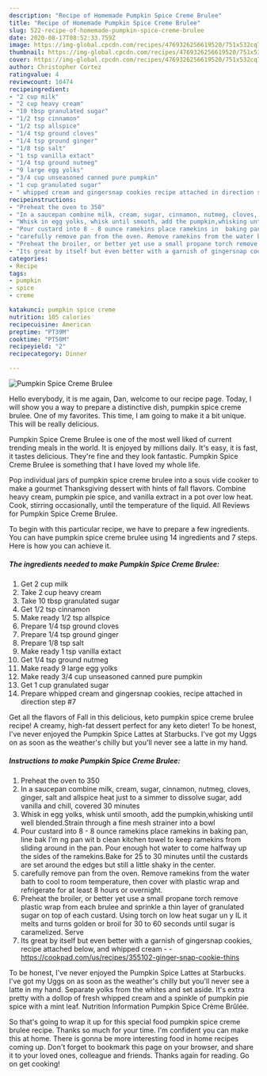 ```yaml
---
description: "Recipe of Homemade Pumpkin Spice Creme Brulee"
title: "Recipe of Homemade Pumpkin Spice Creme Brulee"
slug: 522-recipe-of-homemade-pumpkin-spice-creme-brulee
date: 2020-08-17T08:52:33.759Z
image: https://img-global.cpcdn.com/recipes/4769326256619520/751x532cq70/pumpkin-spice-creme-brulee-recipe-main-photo.jpg
thumbnail: https://img-global.cpcdn.com/recipes/4769326256619520/751x532cq70/pumpkin-spice-creme-brulee-recipe-main-photo.jpg
cover: https://img-global.cpcdn.com/recipes/4769326256619520/751x532cq70/pumpkin-spice-creme-brulee-recipe-main-photo.jpg
author: Christopher Cortez
ratingvalue: 4
reviewcount: 10474
recipeingredient:
- "2 cup milk"
- "2 cup heavy cream"
- "10 tbsp granulated sugar"
- "1/2 tsp cinnamon"
- "1/2 tsp allspice"
- "1/4 tsp ground cloves"
- "1/4 tsp ground ginger"
- "1/8 tsp salt"
- "1 tsp vanilla extact"
- "1/4 tsp ground nutmeg"
- "9 large egg yolks"
- "3/4 cup unseasoned canned pure pumpkin"
- "1 cup granulated sugar"
- " whipped cream and gingersnap cookies recipe attached in direction step 7"
recipeinstructions:
- "Preheat the oven to 350"
- "In a saucepan combine milk, cream, sugar, cinnamon, nutmeg, cloves, ginger, salt and allspice heat just to a simmer to dissolve sugar, add vanilla and chill, covered 30 minutes"
- "Whisk in egg yolks, whisk until smooth, add the pumpkin,whisking until well blended.Strain through a fine mesh strainer into a bowl"
- "Pour custard into 8 - 8 ounce ramekins place ramekins in  baking pan, line bak I&#39;m ng pan wit b clean kitchen towel to keep ramekins from sliding around in the pan. Pour enough hot water to come halfway up the sides of the ramekins.Bake for 25 to 30 minutes until the custards are set around the edges but still a little shaky in the center."
- "carefully remove pan from the oven. Remove ramekins from the water bath to cool to room temperature, then cover with plastic wrap and refrigerate for at least 8 hours or overnight."
- "Preheat the broiler, or better yet use a small propane torch remove plastic wrap from each brulee and sprinkle a thin layer of granulated  sugar on top of each custard. Using torch on low heat sugar un y IL it melts and turns golden or  broil for 30 to 60 seconds until sugar is caramelized. Serve"
- "Its great by itself but even better with a garnish of gingersnap cookies, recipe attached below, and whipped cream  https://cookpad.com/us/recipes/355102-ginger-snap-cookie-thins"
categories:
- Recipe
tags:
- pumpkin
- spice
- creme

katakunci: pumpkin spice creme 
nutrition: 105 calories
recipecuisine: American
preptime: "PT39M"
cooktime: "PT50M"
recipeyield: "2"
recipecategory: Dinner

---
```



![Pumpkin Spice Creme Brulee](https://img-global.cpcdn.com/recipes/4769326256619520/751x532cq70/pumpkin-spice-creme-brulee-recipe-main-photo.jpg)

Hello everybody, it is me again, Dan, welcome to our recipe page. Today, I will show you a way to prepare a distinctive dish, pumpkin spice creme brulee. One of my favorites. This time, I am going to make it a bit unique. This will be really delicious.

Pumpkin Spice Creme Brulee is one of the most well liked of current trending meals in the world. It is enjoyed by millions daily. It's easy, it is fast, it tastes delicious. They're fine and they look fantastic. Pumpkin Spice Creme Brulee is something that I have loved my whole life.

Pop individual jars of pumpkin spice creme brulee into a sous vide cooker to make a gourmet Thanksgiving dessert with hints of fall flavors. Combine heavy cream, pumpkin pie spice, and vanilla extract in a pot over low heat. Cook, stirring occasionally, until the temperature of the liquid. All Reviews for Pumpkin Spice Creme Brulee.


To begin with this particular recipe, we have to prepare a few ingredients. You can have pumpkin spice creme brulee using 14 ingredients and 7 steps. Here is how you can achieve it.

<!--inarticleads1-->

##### The ingredients needed to make Pumpkin Spice Creme Brulee:

1. Get 2 cup milk
1. Take 2 cup heavy cream
1. Take 10 tbsp granulated sugar
1. Get 1/2 tsp cinnamon
1. Make ready 1/2 tsp allspice
1. Prepare 1/4 tsp ground cloves
1. Prepare 1/4 tsp ground ginger
1. Prepare 1/8 tsp salt
1. Make ready 1 tsp vanilla extact
1. Get 1/4 tsp ground nutmeg
1. Make ready 9 large egg yolks
1. Make ready 3/4 cup unseasoned canned pure pumpkin
1. Get 1 cup granulated sugar
1. Prepare  whipped cream and gingersnap cookies, recipe attached in direction step #7


Get all the flavors of Fall in this delicious, keto pumpkin spice creme brulee recipe! A creamy, high-fat dessert perfect for any keto dieter! To be honest, I&#39;ve never enjoyed the Pumpkin Spice Lattes at Starbucks. I&#39;ve got my Uggs on as soon as the weather&#39;s chilly but you&#39;ll never see a latte in my hand. 

<!--inarticleads2-->

##### Instructions to make Pumpkin Spice Creme Brulee:

1. Preheat the oven to 350
1. In a saucepan combine milk, cream, sugar, cinnamon, nutmeg, cloves, ginger, salt and allspice heat just to a simmer to dissolve sugar, add vanilla and chill, covered 30 minutes
1. Whisk in egg yolks, whisk until smooth, add the pumpkin,whisking until well blended.Strain through a fine mesh strainer into a bowl
1. Pour custard into 8 - 8 ounce ramekins place ramekins in  baking pan, line bak I&#39;m ng pan wit b clean kitchen towel to keep ramekins from sliding around in the pan. Pour enough hot water to come halfway up the sides of the ramekins.Bake for 25 to 30 minutes until the custards are set around the edges but still a little shaky in the center.
1. carefully remove pan from the oven. Remove ramekins from the water bath to cool to room temperature, then cover with plastic wrap and refrigerate for at least 8 hours or overnight.
1. Preheat the broiler, or better yet use a small propane torch remove plastic wrap from each brulee and sprinkle a thin layer of granulated  sugar on top of each custard. Using torch on low heat sugar un y IL it melts and turns golden or  broil for 30 to 60 seconds until sugar is caramelized. Serve
1. Its great by itself but even better with a garnish of gingersnap cookies, recipe attached below, and whipped cream -  - https://cookpad.com/us/recipes/355102-ginger-snap-cookie-thins


To be honest, I&#39;ve never enjoyed the Pumpkin Spice Lattes at Starbucks. I&#39;ve got my Uggs on as soon as the weather&#39;s chilly but you&#39;ll never see a latte in my hand. Separate yolks from the whites and set aside. It&#39;s extra pretty with a dollop of fresh whipped cream and a spinkle of pumpkin pie spice with a mint leaf. Nutrition Information Pumpkin Spice Crème Brûlée. 

So that's going to wrap it up for this special food pumpkin spice creme brulee recipe. Thanks so much for your time. I'm confident you can make this at home. There is gonna be more interesting food in home recipes coming up. Don't forget to bookmark this page on your browser, and share it to your loved ones, colleague and friends. Thanks again for reading. Go on get cooking!
